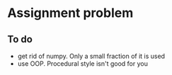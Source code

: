 # Assignment problem

## To do
* get rid of numpy. Only a small fraction of it is used
* use OOP. Procedural style isn't good for you

